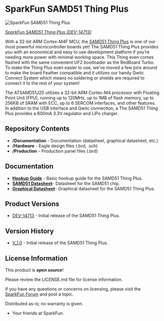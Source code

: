 SparkFun SAMD51 Thing Plus
========================================

![SparkFun SAMD51 Thing Plus](https://cdn.sparkfun.com/assets/parts/1/2/9/2/7/14713-SparkFun_Thing_Plus_-_SAMD51-01.jpg)

[*SparkFun SAMD51 Thing Plus (DEV-14713)*](https://www.sparkfun.com/products/14713)

With a 32-bit ARM Cortex-M4F MCU, the [SAMD51 Thing Plus](https://www.sparkfun.com/products/14713) is one of our most powerful microcontroller boards yet! The SAMD51 Thing Plus provides you with an economical and easy to use development platform if you're needing more power with minimal working space. This Thing even comes flashed with the same convenient UF2 bootloader as the RedBoard Turbo. To make the Thing Plus even easier to use, we've moved a few pins around to make the board Feather compatible and it utilizes our handy Qwiic Connect System which means no soldering or shields are required to connect it to the rest of your system!

The ATSAMD51J20 utilizes a 32-bit ARM Cortex-M4 processor with Floating Point Unit (FPU), running up to 120MHz, up to 1MB of flash memory, up to 256KB of SRAM with ECC, up to 6 SERCOM interfaces, and other features. In addition to the USB interface and Qwiic connection, a The SAMD51 Thing Plus provides a 600mA 3.3V regulator and LiPo charger.

Repository Contents
-------------------

* **/Documentation** - Documentation (datasheet, graphical datasheet, etc.)
* **/Hardware** - Eagle design files (.brd, .sch)
* **/Production** - Production panel files (.brd)

Documentation
--------------
* [**Hookup Guide**](https://learn.sparkfun.com/tutorials/samd51-thing-plus-hookup-guide) - Basic hookup guide for the SAMD51 Thing Plus.
* [**SAMD51 Datasheet**](https://github.com/sparkfun/SAMD51_Thing_Plus/blob/master/Documents/SAMD51_datasheet.pdf)- Datasheet for the SAMD51 chip.
* [**Graphical Datasheet**](https://github.com/sparkfun/SAMD51_Thing_Plus/blob/master/Documents/SAMD51_Thing_Plus_graphical_datasheet_v01-01.pdf)- Graphical datasheet for the SAMD51 Thing Plus.

Product Versions
----------------
* [DEV-14713](https://www.sparkfun.com/products/14713) - Initial release of the SAMD51 Thing Plus.

Version History
---------------
* [V_1.0](https://github.com/sparkfun/SAMD51_Thing_Plus/releases/tag/v1.0.0) - Initial release of the SAMD51 Thing Plus.

License Information
-------------------

This product is _**open source**_! 

Please review the LICENSE.md file for license information.

If you have any questions or concerns on licensing, please visit the [SparkFun Forum](https://forum.sparkfun.com/index.php) and post a topic.

Distributed as-is; no warranty is given.

- Your friends at SparkFun.
